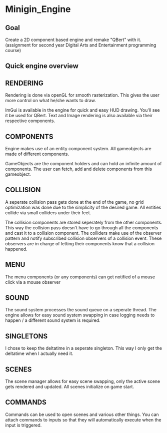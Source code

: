 # Minigin_Engine

## Goal
Create a 2D component based engine and remake "QBert" with it. (assignment for second year Digital Arts and Entertainment programming course)

## Quick engine overview

## RENDERING
Rendering is done via openGL for smooth rasterization. This gives the user more control on what he/she wants to draw.

ImGui is available in the engine for quick and easy HUD drawing. You'll see it be used for QBert.
Text and Image rendering is also available via their respective components.

## COMPONENTS
Engine makes use of an entity component system.
All gameobjects are made of different components.

GameObjects are the component holders and can hold an infinite amount of components. The user can fetch, add and delete components from this gameobject.

## COLLISION
A seperate collision pass gets done at the end of the game, no grid optimization was done due to the simplicity of the desired game. All entities collide via small colliders under their feet.

The collision components are stored seperately from the other components.
This way the collision pass doesn't have to go through all the components and cast it to a collision component.
The colliders make use of the observer pattern and notify subscribed collision observers of a collision event. These observers are in charge of letting their components know that a collision happened.

## MENU
The menu components (or any components) can get notified of a mouse click via a mouse observer

## SOUND
The sound system processes the sound queue on a seperate thread. The engine allows for easy sound system swapping in case logging needs to happen / a different sound system is required.

## SINGLETONS
I chose to keep the deltatime in a seperate singleton. This way I only get the deltatime when I actually need it.

## SCENES
The scene manager allows for easy scene swapping, only the active scene gets rendered and updated.
All scenes initialize on game start.

## COMMANDS
Commands can be used to open scenes and various other things. You can attach commands to inputs so that they will automatically execute when the input is triggered.
